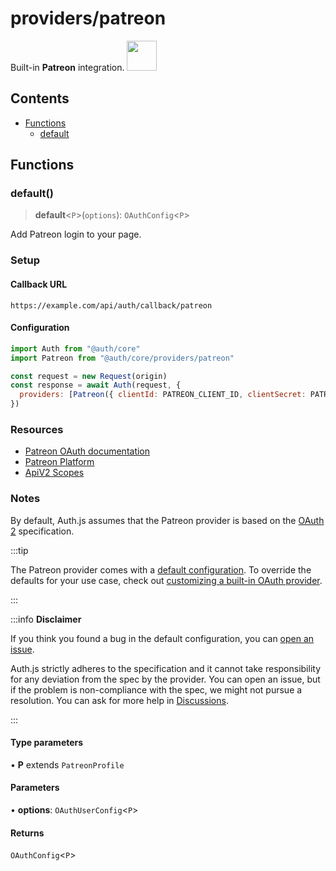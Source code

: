 # providers/patreon

<div style={{backgroundColor: "#000", display: "flex", justifyContent: "space-between", color: "#fff", padding: 16}}>
<span>Built-in <b>Patreon</b> integration.</span>
<a href="https://www.patreon.com/">
  <img style={{display: "block"}} src="https://authjs.dev/img/providers/patreon.svg" height="48" />
</a>
</div>

## Contents

- [Functions](patreon.md#functions)
    - [default](patreon.md#default)

## Functions

### default()

> **default**\<`P`\>(`options`): `OAuthConfig`\<`P`\>

Add Patreon login to your page.

### Setup

#### Callback URL
```
https://example.com/api/auth/callback/patreon
```

#### Configuration
```js
import Auth from "@auth/core"
import Patreon from "@auth/core/providers/patreon"

const request = new Request(origin)
const response = await Auth(request, {
  providers: [Patreon({ clientId: PATREON_CLIENT_ID, clientSecret: PATREON_CLIENT_SECRET })],
})
```

### Resources

 - [Patreon OAuth documentation](https://docs.patreon.com/#apiv2-oauth)
 - [Patreon Platform](https://www.patreon.com/portal/registration/register-clients)
 - [ApiV2 Scopes](https://docs.patreon.com/#scopes)

### Notes

By default, Auth.js assumes that the Patreon provider is
based on the [OAuth 2](https://www.rfc-editor.org/rfc/rfc6749.html) specification.

:::tip

The Patreon provider comes with a [default configuration](https://github.com/nextauthjs/next-auth/blob/main/packages/core/src/providers/patreon.ts).
To override the defaults for your use case, check out [customizing a built-in OAuth provider](https://authjs.dev/guides/providers/custom-provider#override-default-options).

:::

:::info **Disclaimer**

If you think you found a bug in the default configuration, you can [open an issue](https://authjs.dev/new/provider-issue).

Auth.js strictly adheres to the specification and it cannot take responsibility for any deviation from
the spec by the provider. You can open an issue, but if the problem is non-compliance with the spec,
we might not pursue a resolution. You can ask for more help in [Discussions](https://authjs.dev/new/github-discussions).

:::

#### Type parameters

• **P** extends `PatreonProfile`

#### Parameters

• **options**: `OAuthUserConfig`\<`P`\>

#### Returns

`OAuthConfig`\<`P`\>
